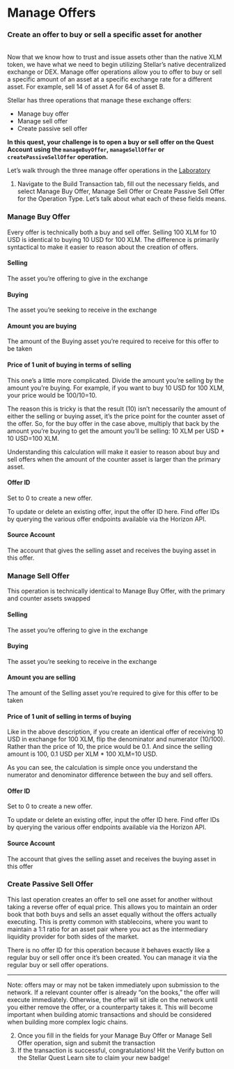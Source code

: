 # Manage Offers

### Create an offer to buy or sell a specific asset for another

<br>
Now that we know how to trust and issue assets other than the native XLM token, we have what we need to begin utilizing Stellar’s native decentralized exchange or DEX. Manage offer operations allow you to offer to buy or sell a specific amount of an asset at a specific exchange rate for a different asset. For example, sell 14 of asset A for 64 of asset B.

Stellar has three operations that manage these exchange offers:

- Manage buy offer
- Manage sell offer
- Create passive sell offer

**In this quest, your challenge is to open a buy or sell offer on the Quest Account using the `manageBuyOffer`, `manageSellOffer` or `createPassiveSellOffer` operation.**

Let’s walk through the three manage offer operations in the [Laboratory](https://laboratory.stellar.org/)

1. Navigate to the Build Transaction tab, fill out the necessary fields, and select Manage Buy Offer, Manage Sell Offer or Create Passive Sell Offer for the Operation Type. Let’s talk about what each of these fields means.

### Manage Buy Offer

Every offer is technically both a buy and sell offer. Selling 100 XLM for 10 USD is identical to buying 10 USD for 100 XLM. The difference is primarily syntactical to make it easier to reason about the creation of offers.

#### Selling

The asset you’re offering to give in the exchange

#### Buying

The asset you’re seeking to receive in the exchange

#### Amount you are buying

The amount of the Buying asset you’re required to receive for this offer to be taken

#### Price of 1 unit of buying in terms of selling

This one’s a little more complicated. Divide the amount you’re selling by the amount you’re buying. For example, if you want to buy 10 USD for 100 XLM, your price would be 100/10=10.

The reason this is tricky is that the result (10) isn’t necessarily the amount of either the selling or buying asset, it’s the price point for the counter asset of the offer. So, for the buy offer in the case above, multiply that back by the amount you’re buying to get the amount you’ll be selling: 10 XLM per USD \* 10 USD=100 XLM.

Understanding this calculation will make it easier to reason about buy and sell offers when the amount of the counter asset is larger than the primary asset.

#### Offer ID

Set to 0 to create a new offer.

To update or delete an existing offer, input the offer ID here. Find offer IDs by querying the various offer endpoints available via the Horizon API.

#### Source Account

The account that gives the selling asset and receives the buying asset in this offer.

### Manage Sell Offer

This operation is technically identical to Manage Buy Offer, with the primary and counter assets swapped

#### Selling

The asset you’re offering to give in the exchange

#### Buying

The asset you’re seeking to receive in the exchange

#### Amount you are selling

The amount of the Selling asset you’re required to give for this offer to be taken

#### Price of 1 unit of selling in terms of buying

Like in the above description, if you create an identical offer of receiving 10 USD in exchange for 100 XLM, flip the denominator and numerator (10/100). Rather than the price of 10, the price would be 0.1. And since the selling amount is 100, 0.1 USD per XLM \* 100 XLM=10 USD.

As you can see, the calculation is simple once you understand the numerator and denominator difference between the buy and sell offers.

#### Offer ID

Set to 0 to create a new offer.

To update or delete an existing offer, input the offer ID here. Find offer IDs by querying the various offer endpoints available via the Horizon API.

#### Source Account

The account that gives the selling asset and receives the buying asset in this offer

### Create Passive Sell Offer

This last operation creates an offer to sell one asset for another without taking a reverse offer of equal price. This allows you to maintain an order book that both buys and sells an asset equally without the offers actually executing. This is pretty common with stablecoins, where you want to maintain a 1:1 ratio for an asset pair where you act as the intermediary liquidity provider for both sides of the market.

There is no offer ID for this operation because it behaves exactly like a regular buy or sell offer once it’s been created. You can manage it via the regular buy or sell offer operations.

---

Note: offers may or may not be taken immediately upon submission to the network. If a relevant counter offer is already “on the books,” the offer will execute immediately. Otherwise, the offer will sit idle on the network until you either remove the offer, or a counterparty takes it. This will become important when building atomic transactions and should be considered when building more complex logic chains.

2. Once you fill in the fields for your Manage Buy Offer or Manage Sell Offer operation, sign and submit the transaction
3. If the transaction is successful, congratulations! Hit the Verify button on the Stellar Quest Learn site to claim your new badge!
